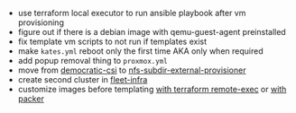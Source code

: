 - use terraform local executor to run ansible playbook after vm provisioning
- figure out if there is a debian image with qemu-guest-agent preinstalled
- fix template vm scripts to not run if templates exist
- make `kates.yml` reboot only the first time AKA only when required
- add popup removal thing to `proxmox.yml`
- move from [democratic-csi](https://github.com/democratic-csi/democratic-csi) to [nfs-subdir-external-provisioner](https://github.com/kubernetes-sigs/nfs-subdir-external-provisioner)
- create second cluster in [fleet-infra](https://github.com/insanitywholesale/fleet-infra)
- customize images before templating [with terraform remote-exec](https://cloudalbania.com/posts/2022-01-homelab-with-proxmox-and-terraform/#considerations-when-creating-vms) or [with packer](https://www.youtube.com/watch?v=1nf3WOEFq1Y)
